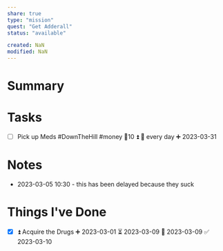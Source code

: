 ```yaml
---
share: true
type: "mission"
quest: "Get Adderall"
status: "available"

created: NaN 
modified: NaN
---
```

  
# Summary

# Tasks
- [ ] Pick up Meds #DownTheHill #money 🥄10 ⏫ 🔁 every day ➕ 2023-03-31

# Notes
- 2023-03-05 10:30 - this has been delayed because they suck
# Things I've Done
- [x] ⏫  Acquire the Drugs ➕ 2023-03-01 ⏳ 2023-03-09 📅 2023-03-09 ✅ 2023-03-10